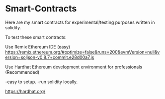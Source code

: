 # Smart-Contracts
Here are my smart contracts for experimental/testing purposes written in solidity.

To test these smart contracts:

Use Remix Ethereum IDE (easy)
https://remix.ethereum.org/#optimize=false&runs=200&evmVersion=null&version=soljson-v0.8.7+commit.e28d00a7.js


Use Hardhat Ethereum development environment for professionals (Recommended)

-easy to setup.
-run solidity locally. 

https://hardhat.org/
